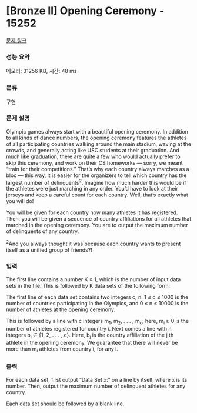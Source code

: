 # [Bronze II] Opening Ceremony - 15252 

[문제 링크](https://www.acmicpc.net/problem/15252) 

### 성능 요약

메모리: 31256 KB, 시간: 48 ms

### 분류

구현

### 문제 설명

<p>Olympic games always start with a beautiful opening ceremony. In addition to all kinds of dance numbers, the opening ceremony features the athletes of all participating countries walking around the main stadium, waving at the crowds, and generally acting like USC students at their graduation. And much like graduation, there are quite a few who would actually prefer to skip this ceremony, and work on their CS homeworks — sorry, we meant “train for their competitions.” That’s why each country always marches as a bloc — this way, it is easier for the organizers to tell which country has the largest number of delinquents<sup>2</sup>. Imagine how much harder this would be if the athletes were just marching in any order. You’d have to look at their jerseys and keep a careful count for each country. Well, that’s exactly what you will do!</p>

<p>You will be given for each country how many athletes it has registered. Then, you will be given a sequence of country affiliations for all athletes that marched in the opening ceremony. You are to output the maximum number of delinquents of any country.</p>

<p><sup>2</sup>And you always thought it was because each country wants to present itself as a unified group of friends?!</p>

### 입력 

 <p>The first line contains a number K ≥ 1, which is the number of input data sets in the file. This is followed by K data sets of the following form:</p>

<p>The first line of each data set contains two integers c, n. 1 ≤ c ≤ 1000 is the number of countries participating in the Olympics, and 0 ≤ n ≤ 10000 is the number of athletes at the opening ceremony.</p>

<p>This is followed by a line with c integers m<sub>1</sub>, m<sub>2</sub>, . . . , m<sub>c</sub>; here, m<sub>i</sub> ≥ 0 is the number of athletes registered for country i. Next comes a line with n integers b<sub>j</sub> ∈ {1, 2, . . . , c}. Here, b<sub>j</sub> is the country affiliation of the j th athlete in the opening ceremony. We guarantee that there will never be more than m<sub>i</sub> athletes from country i, for any i.</p>

### 출력 

 <p>For each data set, first output “Data Set x:” on a line by itself, where x is its number. Then, output the maximum number of delinquent athletes for any country.</p>

<p>Each data set should be followed by a blank line.</p>

